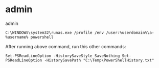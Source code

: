 # admin
admin


``
C:\WINDOWS\system32\runas.exe /profile /env /user:%userdomain%\a-%username% powershell
``

After running above command, run this other commands:

``
Set-PSReadLineOption -HistorySaveStyle SaveNothing
Set-PSReadLineOption -HistorySavePath "C:\Temp\PowerShellHistory.txt"
``
